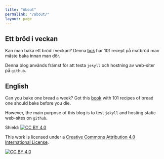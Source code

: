 ```yaml
---
title: "About"
permalink: "/about/"
layout: page
---
```


## Ett bröd i veckan

Kan man baka ett bröd i veckan? Denna [bok](https://www.bokus.com/bok/9789188397409/101-brod-du-maste-baka-innan-du-dor/) har 101 recept på matbröd man måste baka innan man dör. 

Denna blog används främst för att testa `jekyll` och hostning av web-siter på `github`.

## English

Can you bake one bread a week? Got this [book](https://www.bokus.com/bok/9789188397409/101-brod-du-maste-baka-innan-du-dor/) with 101 recipes of bread one should bake before you die.

However, the main purpose of this blog is to test `jekyll` and hosting static web-sites on `github`.

Shield: [![CC BY 4.0][cc-by-shield]][cc-by]

This work is licensed under a
[Creative Commons Attribution 4.0 International License][cc-by].

[![CC BY 4.0][cc-by-image]][cc-by]

[cc-by]: http://creativecommons.org/licenses/by/4.0/
[cc-by-image]: https://i.creativecommons.org/l/by/4.0/88x31.png
[cc-by-shield]: https://img.shields.io/badge/License-CC%20BY%204.0-lightgrey.svg